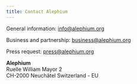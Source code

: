 ```yaml
---
title: Contact Alephium
---
```


General information: info@alephium.org

Business and partnership: business@alephium.org

Press request: press@alephium.org

**Alephium**<br />
Ruelle William Mayor 2<br />
CH-2000 Neuchâtel
Switzerland - EU
